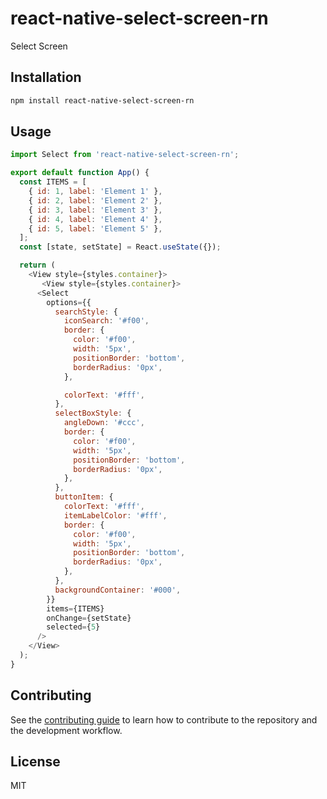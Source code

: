 # react-native-select-screen-rn

Select Screen

## Installation

```sh
npm install react-native-select-screen-rn
```

## Usage

```js
import Select from 'react-native-select-screen-rn';

export default function App() {
  const ITEMS = [
    { id: 1, label: 'Element 1' },
    { id: 2, label: 'Element 2' },
    { id: 3, label: 'Element 3' },
    { id: 4, label: 'Element 4' },
    { id: 5, label: 'Element 5' },
  ];
  const [state, setState] = React.useState({});

  return (
    <View style={styles.container}>
       <View style={styles.container}>
      <Select
        options={{
          searchStyle: {
            iconSearch: '#f00',
            border: {
              color: '#f00',
              width: '5px',
              positionBorder: 'bottom',
              borderRadius: '0px',
            },

            colorText: '#fff',
          },
          selectBoxStyle: {
            angleDown: '#ccc',
            border: {
              color: '#f00',
              width: '5px',
              positionBorder: 'bottom',
              borderRadius: '0px',
            },
          },
          buttonItem: {
            colorText: '#fff',
            itemLabelColor: '#fff',
            border: {
              color: '#f00',
              width: '5px',
              positionBorder: 'bottom',
              borderRadius: '0px',
            },
          },
          backgroundContainer: '#000',
        }}
        items={ITEMS}
        onChange={setState}
        selected={5}
      />
    </View>
  );
}
```

## Contributing

See the [contributing guide](CONTRIBUTING.md) to learn how to contribute to the repository and the development workflow.

## License

MIT
